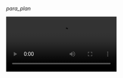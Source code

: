
<i> para_plan </i>

<video src="//player.vimeo.com/video/19339941" frameborder="0" webkitallowfullscreen mozallowfullscreen allowfullscreen></video>
